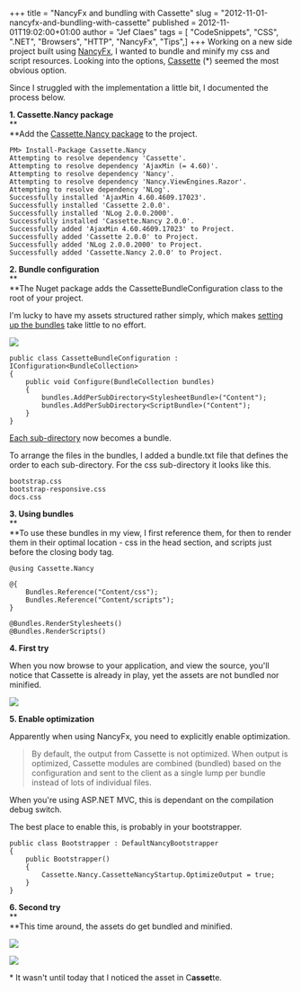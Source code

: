 +++
title = "NancyFx and bundling with Cassette"
slug = "2012-11-01-nancyfx-and-bundling-with-cassette"
published = 2012-11-01T19:02:00+01:00
author = "Jef Claes"
tags = [ "CodeSnippets", "CSS", ".NET", "Browsers", "HTTP", "NancyFx", "Tips",]
+++
Working on a new side project built using
[NancyFx](http://nancyfx.org/), I wanted to bundle and minify my css and
script resources. Looking into the options,
[Cassette](http://getcassette.net/) (\*) seemed the most obvious
option.  
  
Since I struggled with the implementation a little bit, I documented the
process below.  
  
**1. Cassette.Nancy package**  
**  
**Add the [Cassette.Nancy
package](http://nuget.org/packages/Cassette.Nancy) to the project.  

    PM> Install-Package Cassette.Nancy
    Attempting to resolve dependency 'Cassette'.
    Attempting to resolve dependency 'AjaxMin (= 4.60)'.
    Attempting to resolve dependency 'Nancy'.
    Attempting to resolve dependency 'Nancy.ViewEngines.Razor'.
    Attempting to resolve dependency 'NLog'.
    Successfully installed 'AjaxMin 4.60.4609.17023'.
    Successfully installed 'Cassette 2.0.0'.
    Successfully installed 'NLog 2.0.0.2000'.
    Successfully installed 'Cassette.Nancy 2.0.0'.
    Successfully added 'AjaxMin 4.60.4609.17023' to Project.
    Successfully added 'Cassette 2.0.0' to Project.
    Successfully added 'NLog 2.0.0.2000' to Project.
    Successfully added 'Cassette.Nancy 2.0.0' to Project.

**2. Bundle configuration**  
**  
**The Nuget package adds the CassetteBundleConfiguration class to the
root of your project.  
  
I'm lucky to have my assets structured rather simply, which makes
[setting up the
bundles](http://getcassette.net/documentation/v2/bundle-configuration) take
little to no effort.  
  

[![](../images/thumbnails/2012-11-01-nancyfx-and-bundling-with-cassette-asset_structure.PNG)](../images/2012-11-01-nancyfx-and-bundling-with-cassette-asset_structure.PNG)

    public class CassetteBundleConfiguration : IConfiguration<BundleCollection>
    {
        public void Configure(BundleCollection bundles)
        {
            bundles.AddPerSubDirectory<StylesheetBundle>("Content");
            bundles.AddPerSubDirectory<ScriptBundle>("Content");
        }
    }

[Each
sub-directory](http://getcassette.net/documentation/v2/bundle-configuration/add-per-sub-directory)
now becomes a bundle.  
  
To arrange the files in the bundles, I added a bundle.txt file that
defines the order to each sub-directory. For the css sub-directory it
looks like this.  

    bootstrap.css
    bootstrap-responsive.css
    docs.css

**3. Using bundles**  
**  
**To use these bundles in my view, I first reference them, for then to
render them in their optimal location - css in the head section, and
scripts just before the closing body tag.  

    @using Cassette.Nancy

    @{
        Bundles.Reference("Content/css");
        Bundles.Reference("Content/scripts");
    }

    @Bundles.RenderStylesheets()
    @Bundles.RenderScripts()

**4. First try**  

  

When you now browse to your application, and view the source, you'll
notice that Cassette is already in play, yet the assets are not bundled
nor minified.  
  
[![](../images/thumbnails/2012-11-01-nancyfx-and-bundling-with-cassette-cassette_not_bundled.PNG)](../images/2012-11-01-nancyfx-and-bundling-with-cassette-cassette_not_bundled.PNG)  
  
**5. Enable optimization**  
  
Apparently when using NancyFx, you need to explicitly enable
optimization.  

> By default, the output from Cassette is not optimized. When output is
> optimized, Cassette modules are combined (bundled) based on the
> configuration and sent to the client as a single lump per bundle
> instead of lots of individual files.

When you're using ASP.NET MVC, this is dependant on the compilation
debug switch.  
  
The best place to enable this, is probably in your bootstrapper.  

    public class Bootstrapper : DefaultNancyBootstrapper
    {
        public Bootstrapper()
        {
            Cassette.Nancy.CassetteNancyStartup.OptimizeOutput = true;
        }
    }

**6. Second try**  
**  
**This time around, the assets do get bundled and minified.  
  

[![](../images/thumbnails/2012-11-01-nancyfx-and-bundling-with-cassette-cassette_bundled.PNG)](../images/2012-11-01-nancyfx-and-bundling-with-cassette-cassette_bundled.PNG)

  

[![](../images/thumbnails/2012-11-01-nancyfx-and-bundling-with-cassette-minified.PNG)](../images/2012-11-01-nancyfx-and-bundling-with-cassette-minified.PNG)

  
\* It wasn't until today that I noticed the asset in C**asset**te.
